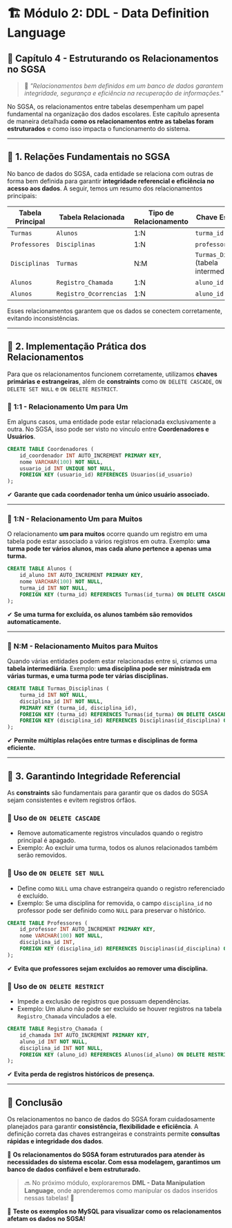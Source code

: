 # 🏗️ Módulo 2: DDL - Data Definition Language

## 🔗 Capítulo 4 - Estruturando os Relacionamentos no SGSA

> 🧠 *"Relacionamentos bem definidos em um banco de dados garantem integridade, segurança e eficiência na recuperação de informações."*

No SGSA, os relacionamentos entre tabelas desempenham um papel fundamental na organização dos dados escolares. Este capítulo apresenta de maneira detalhada **como os relacionamentos entre as tabelas foram estruturados** e como isso impacta o funcionamento do sistema.

------

## 📌 1. Relações Fundamentais no SGSA

No banco de dados do SGSA, cada entidade se relaciona com outras de forma bem definida para garantir **integridade referencial e eficiência no acesso aos dados**. A seguir, temos um resumo dos relacionamentos principais:

| Tabela Principal | Tabela Relacionada     | Tipo de Relacionamento | Chave Estrangeira                           |
| ---------------- | ---------------------- | ---------------------- | ------------------------------------------- |
| `Turmas`         | `Alunos`               | 1:N                    | `turma_id`                                  |
| `Professores`    | `Disciplinas`          | 1:N                    | `professor_id`                              |
| `Disciplinas`    | `Turmas`               | N:M                    | `Turmas_Disciplinas` (tabela intermediária) |
| `Alunos`         | `Registro_Chamada`     | 1:N                    | `aluno_id`                                  |
| `Alunos`         | `Registro_Ocorrencias` | 1:N                    | `aluno_id`                                  |

Esses relacionamentos garantem que os dados se conectem corretamente, evitando inconsistências.

------

## 📌 2. Implementação Prática dos Relacionamentos

Para que os relacionamentos funcionem corretamente, utilizamos **chaves primárias e estrangeiras**, além de **constraints** como `ON DELETE CASCADE`, `ON DELETE SET NULL` e `ON DELETE RESTRICT`.

### 🔹 **1:1 - Relacionamento Um para Um**

Em alguns casos, uma entidade pode estar relacionada exclusivamente a outra. No SGSA, isso pode ser visto no vínculo entre **Coordenadores e Usuários**.

```sql
CREATE TABLE Coordenadores (
    id_coordenador INT AUTO_INCREMENT PRIMARY KEY,
    nome VARCHAR(100) NOT NULL,
    usuario_id INT UNIQUE NOT NULL,
    FOREIGN KEY (usuario_id) REFERENCES Usuarios(id_usuario)
);
```

✔ **Garante que cada coordenador tenha um único usuário associado.**

------

### 🔹 **1:N - Relacionamento Um para Muitos**

O relacionamento **um para muitos** ocorre quando um registro em uma tabela pode estar associado a vários registros em outra. Exemplo: **uma turma pode ter vários alunos, mas cada aluno pertence a apenas uma turma.**

```sql
CREATE TABLE Alunos (
    id_aluno INT AUTO_INCREMENT PRIMARY KEY,
    nome VARCHAR(100) NOT NULL,
    turma_id INT NOT NULL,
    FOREIGN KEY (turma_id) REFERENCES Turmas(id_turma) ON DELETE CASCADE
);
```

✔ **Se uma turma for excluída, os alunos também são removidos automaticamente.**

------

### 🔹 **N:M - Relacionamento Muitos para Muitos**

Quando várias entidades podem estar relacionadas entre si, criamos uma **tabela intermediária**. Exemplo: **uma disciplina pode ser ministrada em várias turmas, e uma turma pode ter várias disciplinas.**

```sql
CREATE TABLE Turmas_Disciplinas (
    turma_id INT NOT NULL,
    disciplina_id INT NOT NULL,
    PRIMARY KEY (turma_id, disciplina_id),
    FOREIGN KEY (turma_id) REFERENCES Turmas(id_turma) ON DELETE CASCADE,
    FOREIGN KEY (disciplina_id) REFERENCES Disciplinas(id_disciplina) ON DELETE CASCADE
);
```

✔ **Permite múltiplas relações entre turmas e disciplinas de forma eficiente.**

------

## 📌 3. Garantindo Integridade Referencial

As **constraints** são fundamentais para garantir que os dados do SGSA sejam consistentes e evitem registros órfãos.

### 🔹 **Uso de `ON DELETE CASCADE`**

- Remove automaticamente registros vinculados quando o registro principal é apagado.
- Exemplo: Ao excluir uma turma, todos os alunos relacionados também serão removidos.

### 🔹 **Uso de `ON DELETE SET NULL`**

- Define como `NULL` uma chave estrangeira quando o registro referenciado é excluído.
- Exemplo: Se uma disciplina for removida, o campo `disciplina_id` no professor pode ser definido como `NULL` para preservar o histórico.

```sql
CREATE TABLE Professores (
    id_professor INT AUTO_INCREMENT PRIMARY KEY,
    nome VARCHAR(100) NOT NULL,
    disciplina_id INT,
    FOREIGN KEY (disciplina_id) REFERENCES Disciplinas(id_disciplina) ON DELETE SET NULL
);
```

✔ **Evita que professores sejam excluídos ao remover uma disciplina.**

### 🔹 **Uso de `ON DELETE RESTRICT`**

- Impede a exclusão de registros que possuam dependências.
- Exemplo: Um aluno não pode ser excluído se houver registros na tabela `Registro_Chamada` vinculados a ele.

```sql
CREATE TABLE Registro_Chamada (
    id_chamada INT AUTO_INCREMENT PRIMARY KEY,
    aluno_id INT NOT NULL,
    disciplina_id INT NOT NULL,
    FOREIGN KEY (aluno_id) REFERENCES Alunos(id_aluno) ON DELETE RESTRICT
);
```

✔ **Evita perda de registros históricos de presença.**

------

## 🏁 Conclusão

Os relacionamentos no banco de dados do SGSA foram cuidadosamente planejados para garantir **consistência, flexibilidade e eficiência**. A definição correta das chaves estrangeiras e constraints permite **consultas rápidas e integridade dos dados**.

📌 **Os relacionamentos do SGSA foram estruturados para atender às necessidades do sistema escolar. Com essa modelagem, garantimos um banco de dados confiável e bem estruturado.**

> 🔜 No próximo módulo, exploraremos **DML - Data Manipulation Language**, onde aprenderemos como manipular os dados inseridos nessas tabelas! 🚀

📌 **Teste os exemplos no MySQL para visualizar como os relacionamentos afetam os dados no SGSA!**